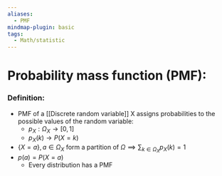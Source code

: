 ```yaml
---
aliases:
  - PMF
mindmap-plugin: basic
tags:
  - Math/statistic
---
```

# Probability mass function (PMF):
### Definition:
- PMF of a [[Discrete random variable]] X assigns probabilities to the possible values of the random variable:
	- $p_X: \Omega _X\to [0,1]$
	- $p_X(k)\to P(X=k)$
- $\{X=a\}, a\in \Omega_X$ form a partition of $\Omega\implies \sum_{k\in\Omega_X}p_X(k)=1$
- $p(a)=P(X=a)$
	- Every distribution has a PMF
